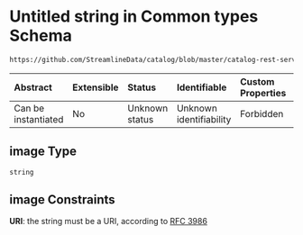 # Untitled string in Common types Schema

```txt
https://github.com/StreamlineData/catalog/blob/master/catalog-rest-service/src/main/resources/json/schema/type/common.json#/definitions/imageList/properties/image
```



| Abstract            | Extensible | Status         | Identifiable            | Custom Properties | Additional Properties | Access Restrictions | Defined In                                                     |
| :------------------ | :--------- | :------------- | :---------------------- | :---------------- | :-------------------- | :------------------ | :------------------------------------------------------------- |
| Can be instantiated | No         | Unknown status | Unknown identifiability | Forbidden         | Allowed               | none                | [common.json*](../out/type/common.json "open original schema") |

## image Type

`string`

## image Constraints

**URI**: the string must be a URI, according to [RFC 3986](https://tools.ietf.org/html/rfc3986 "check the specification")
